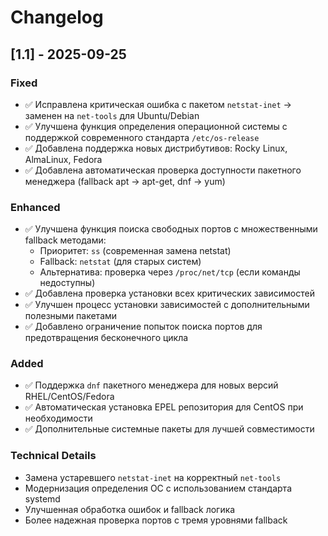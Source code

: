 # Changelog

## [1.1] - 2025-09-25

### Fixed
- ✅ Исправлена критическая ошибка с пакетом `netstat-inet` → заменен на `net-tools` для Ubuntu/Debian
- ✅ Улучшена функция определения операционной системы с поддержкой современного стандарта `/etc/os-release`
- ✅ Добавлена поддержка новых дистрибутивов: Rocky Linux, AlmaLinux, Fedora
- ✅ Добавлена автоматическая проверка доступности пакетного менеджера (fallback apt → apt-get, dnf → yum)

### Enhanced
- ✅ Улучшена функция поиска свободных портов с множественными fallback методами:
  - Приоритет: `ss` (современная замена netstat)
  - Fallback: `netstat` (для старых систем)
  - Альтернатива: проверка через `/proc/net/tcp` (если команды недоступны)
- ✅ Добавлена проверка установки всех критических зависимостей
- ✅ Улучшен процесс установки зависимостей с дополнительными полезными пакетами
- ✅ Добавлено ограничение попыток поиска портов для предотвращения бесконечного цикла

### Added
- ✅ Поддержка `dnf` пакетного менеджера для новых версий RHEL/CentOS/Fedora
- ✅ Автоматическая установка EPEL репозитория для CentOS при необходимости
- ✅ Дополнительные системные пакеты для лучшей совместимости

### Technical Details
- Замена устаревшего `netstat-inet` на корректный `net-tools`
- Модернизация определения ОС с использованием стандарта systemd
- Улучшенная обработка ошибок и fallback логика
- Более надежная проверка портов с тремя уровнями fallback
